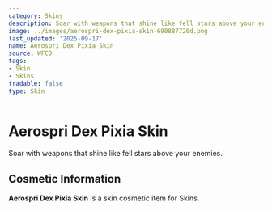 ```yaml
---
category: Skins
description: Soar with weapons that shine like fell stars above your enemies.
image: ../images/aerospri-dex-pixia-skin-690887720d.png
last_updated: '2025-09-17'
name: Aerospri Dex Pixia Skin
source: WFCD
tags:
- Skin
- Skins
tradable: false
type: Skin
---
```


# Aerospri Dex Pixia Skin

Soar with weapons that shine like fell stars above your enemies.

## Cosmetic Information

**Aerospri Dex Pixia Skin** is a skin cosmetic item for Skins.

